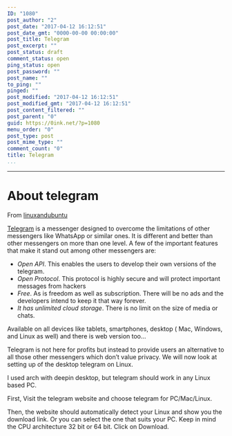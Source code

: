 ```yaml
---
ID: "1080"
post_author: "2"
post_date: "2017-04-12 16:12:51"
post_date_gmt: "0000-00-00 00:00:00"
post_title: Telegram
post_excerpt: ""
post_status: draft
comment_status: open
ping_status: open
post_password: ""
post_name: ""
to_ping: ""
pinged: ""
post_modified: "2017-04-12 16:12:51"
post_modified_gmt: "2017-04-12 16:12:51"
post_content_filtered: ""
post_parent: "0"
guid: https://0ink.net/?p=1080
menu_order: "0"
post_type: post
post_mime_type: ""
comment_count: "0"
title: Telegram
...
```

---

# About telegram

From [linuxandubuntu](http://www.linuxandubuntu.com/home/telegram-messenger-on-linux-telegram-linux)

[Telegram](https://telegram.org/) is a messenger designed to overcome the limitations of other messengers like WhatsApp or similar ones. It is different and better than other messengers on more than one level. A few of the important features that make it stand out among other messengers are:

* *Open API*. This enables the users to develop their own versions of the telegram.
* *Open Protocol*. This protocol is highly secure and will protect important messages from hackers
* *Free*. As is freedom as well as subscription. There will be no ads and the developers intend to keep it that way forever.
* *​It has unlimited cloud storage*. There is no limit on the size of media or chats.

Available on all devices like tablets, smartphones, desktop ( Mac, Windows, and Linux as well) and there is web version too…

Telegram is not here for profits but instead to provide users an alternative to all those other messengers which don’t value privacy. We will now look at setting up of the desktop telegram on Linux. 

I used arch with deepin desktop, but telegram should work in any Linux based PC.

First, Visit the telegram website and choose telegram for PC/Mac/Linux.

Then, the website should automatically detect your Linux and show you the download link. Or you can select the one that suits your PC. Keep in mind the CPU architecture 32 bit or 64 bit. Click on Download.


